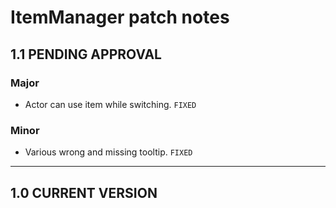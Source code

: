 # ItemManager patch notes

## 1.1 PENDING APPROVAL

### Major
- Actor can use item while switching. `FIXED`

### Minor
- Various wrong and missing tooltip. `FIXED`

---
## 1.0 CURRENT VERSION
